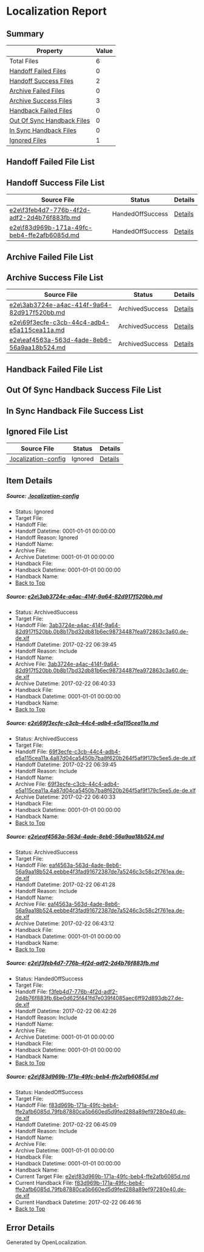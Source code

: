 # <a name='report-top'></a> Localization Report

## Summary
 Property | Value 
 -------- | ----- 
 Total Files | 6
[ Handoff Failed Files ](#handoff-failed-list)| 0
[ Handoff Success Files ](#handoff-success-list)| 2
[ Archive Failed Files ](#archive-failed-list)| 0
[ Archive Success Files ](#archive-success-list)| 3
[ Handback Failed Files ](#handback-failed-list)| 0
[ Out Of Sync Handback Files ](#outofsync-handback-success-list)| 0
[ In Sync Handback Files ](#insync-handback-success-list)| 0
[ Ignored Files ](#ignored-list)| 1

## <a name='handoff-failed-list'></a> Handoff Failed File List

## <a name='handoff-success-list'></a> Handoff Success File List
 Source File | Status | Details 
 ----------- | ------ | ------- 
 [e2e\f3feb4d7-776b-4f2d-adf2-2d4b76f883fb.md](https://github.com/OpenLocalizationTestOrg/ol-test4/blob/897cdfd6fcbf1cc03649551318c2f317c196eb86/e2e/f3feb4d7-776b-4f2d-adf2-2d4b76f883fb.md) | HandedOffSuccess | [Details](#2f4cba6a23023346f628208703d5dd665dd791854)
 [e2e\f83d969b-171a-49fc-beb4-ffe2afb6085d.md](https://github.com/OpenLocalizationTestOrg/ol-test4/blob/98828e64b5efc58e075d25ab6d60f56e01b55e0d/e2e/f83d969b-171a-49fc-beb4-ffe2afb6085d.md) | HandedOffSuccess | [Details](#773f2862e92e8a9da3527faaeb044e323c09776d5)

## <a name='archive-failed-list'></a> Archive Failed File List

## <a name='archive-success-list'></a> Archive Success File List
 Source File | Status | Details 
 ----------- | ------ | ------- 
 [e2e\3ab3724e-a4ac-414f-9a64-82d917f520bb.md](https://github.com/OpenLocalizationTestOrg/ol-test4/blob/9277b78b5b1e8193ed4f0cdb0d2ff33998788451/e2e/3ab3724e-a4ac-414f-9a64-82d917f520bb.md) | ArchivedSuccess | [Details](#c693a3f8560debd075d565b47e0f19afc62cac241)
 [e2e\69f3ecfe-c3cb-44c4-adb4-e5a115cea11a.md](https://github.com/OpenLocalizationTestOrg/ol-test4/blob/9277b78b5b1e8193ed4f0cdb0d2ff33998788451/e2e/69f3ecfe-c3cb-44c4-adb4-e5a115cea11a.md) | ArchivedSuccess | [Details](#c94ff8956f936ee693380d96c69c966c7bd98fe92)
 [e2e\eaf4563a-563d-4ade-8eb6-56a9aa18b524.md](https://github.com/OpenLocalizationTestOrg/ol-test4/blob/b0780e67e99dfd1665fbb6f1643b9920ba7c4f6d/e2e/eaf4563a-563d-4ade-8eb6-56a9aa18b524.md) | ArchivedSuccess | [Details](#5360c8fab7f8ad1259b70adf4d81cf84a9ddf8d73)

## <a name='handback-failed-list'></a> Handback Failed File List

## <a name='outofsync-handback-success-list'></a> Out Of Sync Handback Success File List

## <a name='insync-handback-success-list'></a> In Sync Handback File Success List

## <a name='ignored-list'></a> Ignored File List
 Source File | Status | Details 
 ----------- | ------ | ------- 
 [.localization-config](https://github.com/OpenLocalizationTestOrg/ol-test4/blob/98828e64b5efc58e075d25ab6d60f56e01b55e0d/.localization-config) | Ignored | [Details](#cb0632cf59c1387fc1742bfb9fa3c47f87e2e5c90)

## Item Details
##### <a name='cb0632cf59c1387fc1742bfb9fa3c47f87e2e5c90'></a> Source: [.localization-config](https://github.com/OpenLocalizationTestOrg/ol-test4/blob/98828e64b5efc58e075d25ab6d60f56e01b55e0d/.localization-config)
* Status: Ignored
* Target File: 
* Handoff File: 
* Handoff Datetime: 0001-01-01 00:00:00
* Handoff Reason: Ignored
* Handoff Name: 
* Archive File: 
* Archive Datetime: 0001-01-01 00:00:00
* Handback File: 
* Handback Datetime: 0001-01-01 00:00:00
* Handback Name: 
* [Back to Top](#report-top)

##### <a name='c693a3f8560debd075d565b47e0f19afc62cac241'></a> Source: [e2e\3ab3724e-a4ac-414f-9a64-82d917f520bb.md](https://github.com/OpenLocalizationTestOrg/ol-test4/blob/9277b78b5b1e8193ed4f0cdb0d2ff33998788451/e2e/3ab3724e-a4ac-414f-9a64-82d917f520bb.md)
* Status: ArchivedSuccess
* Target File: 
* Handoff File: [3ab3724e-a4ac-414f-9a64-82d917f520bb.0b8b17bd32db81b6ec98734487fea972863c3a60.de-de.xlf](https://github.com/OpenLocalizationTestOrg/ol-test4-handoff/blob/19965fae5c250c4ad4c68e098d6e75c6234f7ed5/ol-handoff/OpenLocalizationTestOrg/ol-test4-dede/xinjiang/ht/3ab3724e-a4ac-414f-9a64-82d917f520bb.0b8b17bd32db81b6ec98734487fea972863c3a60.de-de.xlf)
* Handoff Datetime: 2017-02-22 06:39:45
* Handoff Reason: Include
* Handoff Name: 
* Archive File: [3ab3724e-a4ac-414f-9a64-82d917f520bb.0b8b17bd32db81b6ec98734487fea972863c3a60.de-de.xlf](https://github.com/OpenLocalizationTestOrg/ol-test4-handoff/blob/d60b398417651e02dec23003865b259affe0ed1c/ol-archive/OpenLocalizationTestOrg/ol-test4-dede/xinjiang/ht/3ab3724e-a4ac-414f-9a64-82d917f520bb.0b8b17bd32db81b6ec98734487fea972863c3a60.de-de.xlf)
* Archive Datetime: 2017-02-22 06:40:33
* Handback File: 
* Handback Datetime: 0001-01-01 00:00:00
* Handback Name: 
* [Back to Top](#report-top)

##### <a name='c94ff8956f936ee693380d96c69c966c7bd98fe92'></a> Source: [e2e\69f3ecfe-c3cb-44c4-adb4-e5a115cea11a.md](https://github.com/OpenLocalizationTestOrg/ol-test4/blob/9277b78b5b1e8193ed4f0cdb0d2ff33998788451/e2e/69f3ecfe-c3cb-44c4-adb4-e5a115cea11a.md)
* Status: ArchivedSuccess
* Target File: 
* Handoff File: [69f3ecfe-c3cb-44c4-adb4-e5a115cea11a.4a87d04ca5450b7ba8f620b264f5af9f179c5ee5.de-de.xlf](https://github.com/OpenLocalizationTestOrg/ol-test4-handoff/blob/19965fae5c250c4ad4c68e098d6e75c6234f7ed5/ol-handoff/OpenLocalizationTestOrg/ol-test4-dede/xinjiang/ht/69f3ecfe-c3cb-44c4-adb4-e5a115cea11a.4a87d04ca5450b7ba8f620b264f5af9f179c5ee5.de-de.xlf)
* Handoff Datetime: 2017-02-22 06:39:45
* Handoff Reason: Include
* Handoff Name: 
* Archive File: [69f3ecfe-c3cb-44c4-adb4-e5a115cea11a.4a87d04ca5450b7ba8f620b264f5af9f179c5ee5.de-de.xlf](https://github.com/OpenLocalizationTestOrg/ol-test4-handoff/blob/d60b398417651e02dec23003865b259affe0ed1c/ol-archive/OpenLocalizationTestOrg/ol-test4-dede/xinjiang/ht/69f3ecfe-c3cb-44c4-adb4-e5a115cea11a.4a87d04ca5450b7ba8f620b264f5af9f179c5ee5.de-de.xlf)
* Archive Datetime: 2017-02-22 06:40:33
* Handback File: 
* Handback Datetime: 0001-01-01 00:00:00
* Handback Name: 
* [Back to Top](#report-top)

##### <a name='5360c8fab7f8ad1259b70adf4d81cf84a9ddf8d73'></a> Source: [e2e\eaf4563a-563d-4ade-8eb6-56a9aa18b524.md](https://github.com/OpenLocalizationTestOrg/ol-test4/blob/b0780e67e99dfd1665fbb6f1643b9920ba7c4f6d/e2e/eaf4563a-563d-4ade-8eb6-56a9aa18b524.md)
* Status: ArchivedSuccess
* Target File: 
* Handoff File: [eaf4563a-563d-4ade-8eb6-56a9aa18b524.eebbe4f3fad91672387de7a5246c3c58c2f761ea.de-de.xlf](https://github.com/OpenLocalizationTestOrg/ol-test4-handoff/blob/fb0f0d2917f945a7e5133a2fabc53f51a246352d/ol-handoff/OpenLocalizationTestOrg/ol-test4-dede/xinjiang/ht/eaf4563a-563d-4ade-8eb6-56a9aa18b524.eebbe4f3fad91672387de7a5246c3c58c2f761ea.de-de.xlf)
* Handoff Datetime: 2017-02-22 06:41:28
* Handoff Reason: Include
* Handoff Name: 
* Archive File: [eaf4563a-563d-4ade-8eb6-56a9aa18b524.eebbe4f3fad91672387de7a5246c3c58c2f761ea.de-de.xlf](https://github.com/OpenLocalizationTestOrg/ol-test4-handoff/blob/3d9b3abb642d64ff88f131d33a10c11574141868/ol-archive/OpenLocalizationTestOrg/ol-test4-dede/xinjiang/ht/eaf4563a-563d-4ade-8eb6-56a9aa18b524.eebbe4f3fad91672387de7a5246c3c58c2f761ea.de-de.xlf)
* Archive Datetime: 2017-02-22 06:43:12
* Handback File: 
* Handback Datetime: 0001-01-01 00:00:00
* Handback Name: 
* [Back to Top](#report-top)

##### <a name='2f4cba6a23023346f628208703d5dd665dd791854'></a> Source: [e2e\f3feb4d7-776b-4f2d-adf2-2d4b76f883fb.md](https://github.com/OpenLocalizationTestOrg/ol-test4/blob/897cdfd6fcbf1cc03649551318c2f317c196eb86/e2e/f3feb4d7-776b-4f2d-adf2-2d4b76f883fb.md)
* Status: HandedOffSuccess
* Target File: 
* Handoff File: [f3feb4d7-776b-4f2d-adf2-2d4b76f883fb.6be0d625f441fd7e039f4085aec6ff92d893db27.de-de.xlf](https://github.com/OpenLocalizationTestOrg/ol-test4-handoff/blob/00a22697a835b55a44c5b0e6bef931969fce6b5c/ol-handoff/OpenLocalizationTestOrg/ol-test4-dede/xinjiang/ht/f3feb4d7-776b-4f2d-adf2-2d4b76f883fb.6be0d625f441fd7e039f4085aec6ff92d893db27.de-de.xlf)
* Handoff Datetime: 2017-02-22 06:42:26
* Handoff Reason: Include
* Handoff Name: 
* Archive File: 
* Archive Datetime: 0001-01-01 00:00:00
* Handback File: 
* Handback Datetime: 0001-01-01 00:00:00
* Handback Name: 
* [Back to Top](#report-top)

##### <a name='773f2862e92e8a9da3527faaeb044e323c09776d5'></a> Source: [e2e\f83d969b-171a-49fc-beb4-ffe2afb6085d.md](https://github.com/OpenLocalizationTestOrg/ol-test4/blob/98828e64b5efc58e075d25ab6d60f56e01b55e0d/e2e/f83d969b-171a-49fc-beb4-ffe2afb6085d.md)
* Status: HandedOffSuccess
* Target File: 
* Handoff File: [f83d969b-171a-49fc-beb4-ffe2afb6085d.79fb87880ca5b660ed5d9fed288a89ef97280e40.de-de.xlf](https://github.com/OpenLocalizationTestOrg/ol-test4-handoff/blob/ee07be4f22ce20f282a3693318fd3aaa8c89be32/ol-handoff/OpenLocalizationTestOrg/ol-test4-dede/xinjiang/ht/f83d969b-171a-49fc-beb4-ffe2afb6085d.79fb87880ca5b660ed5d9fed288a89ef97280e40.de-de.xlf)
* Handoff Datetime: 2017-02-22 06:45:09
* Handoff Reason: Include
* Handoff Name: 
* Archive File: 
* Archive Datetime: 0001-01-01 00:00:00
* Handback File: 
* Handback Datetime: 0001-01-01 00:00:00
* Handback Name: 
* Current Target File: [e2e\f83d969b-171a-49fc-beb4-ffe2afb6085d.md](https://github.com/OpenLocalizationTestOrg/ol-test4-dede/blob/e5faae036b01437c05d294394f673c4a77b0f4ff/e2e/f83d969b-171a-49fc-beb4-ffe2afb6085d.md)
* Current Handback File: [f83d969b-171a-49fc-beb4-ffe2afb6085d.79fb87880ca5b660ed5d9fed288a89ef97280e40.de-de.xlf](https://github.com/OpenLocalizationTestOrg/ol-test4-handback/blob/da304fdb406231da1059662ad4de398bcf52debe/ol-handback/OpenLocalizationTestOrg/ol-test4-dede/xinjiang/ht/f83d969b-171a-49fc-beb4-ffe2afb6085d.79fb87880ca5b660ed5d9fed288a89ef97280e40.de-de.xlf)
* Current Handback Datetime: 2017-02-22 06:46:16
* [Back to Top](#report-top)


## Error Details

Generated by OpenLocalization.
